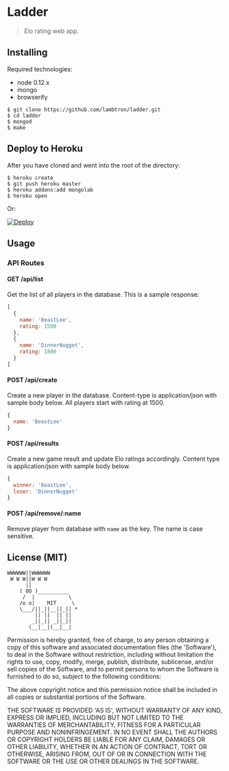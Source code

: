 # Ladder

> Elo rating web app.

## Installing

Required technologies:
- node 0.12.x
- mongo
- browserify

```
$ git clone https://github.com/lambtron/ladder.git
$ cd ladder
$ mongod
$ make
```

## Deploy to Heroku

After you have cloned and went into the root of the directory:

```
$ heroku create
$ git push heroku master
$ heroku addons:add mongolab
$ heroku open
```

Or:

[![Deploy](https://www.herokucdn.com/deploy/button.png)](https://heroku.com/deploy)

## Usage

### API Routes

#### GET /api/list

Get the list of all players in the database. This is a sample response:

```javascript
[
  {
    name: 'BeastLee',
    rating: 1500
  },
  {
    name: 'DinnerNugget',
    rating: 1800
  }
]
```

#### POST /api/create

Create a new player in the database. Content-type is application/json with sample body below. All players start with rating at 1500.

```javascript
{
  name: 'BeastLee'
}
```

#### POST /api/results

Create a new game result and update Elo ratings accordingly. Content type is application/json with sample body below.

```javascript
{
  winner: 'BeastLee',
  loser: 'DinnerNugget'
}
```

#### POST /api/remove/:name

Remove player from database with `name` as the key. The name is case sensitive.

## License (MIT)

    WWWWWW||WWWWWW
     W W W||W W W
          ||
        ( OO )__________
         /  |           \
        /o o|    MIT     \
        \___/||_||__||_|| *
             || ||  || ||
            _||_|| _||_||
           (__|__|(__|__|

Permission is hereby granted, free of charge, to any person obtaining a copy of this software and associated documentation files (the 'Software'), to deal in the Software without restriction, including without limitation the rights to use, copy, modify, merge, publish, distribute, sublicense, and/or sell copies of the Software, and to permit persons to whom the Software is furnished to do so, subject to the following conditions:

The above copyright notice and this permission notice shall be included in all copies or substantial portions of the Software.

THE SOFTWARE IS PROVIDED 'AS IS', WITHOUT WARRANTY OF ANY KIND, EXPRESS OR IMPLIED, INCLUDING BUT NOT LIMITED TO THE WARRANTIES OF MERCHANTABILITY, FITNESS FOR A PARTICULAR PURPOSE AND NONINFRINGEMENT. IN NO EVENT SHALL THE AUTHORS OR COPYRIGHT HOLDERS BE LIABLE FOR ANY CLAIM, DAMAGES OR OTHER LIABILITY, WHETHER IN AN ACTION OF CONTRACT, TORT OR OTHERWISE, ARISING FROM, OUT OF OR IN CONNECTION WITH THE SOFTWARE OR THE USE OR OTHER DEALINGS IN THE SOFTWARE.